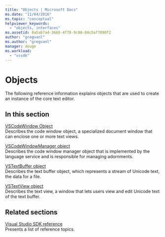 ```yaml
---
title: "Objects | Microsoft Docs"
ms.date: "11/04/2016"
ms.topic: "conceptual"
helpviewer_keywords: 
  - "objects, interfaces"
ms.assetid: 8a5ab7a4-3668-4f78-9c08-04c5af7090f2
author: "gregvanl"
ms.author: "gregvanl"
manager: douge
ms.workload: 
  - "vssdk"
---
```

# Objects
The following reference information explains objects that are used to create an instance of the core text editor.  
  
## In this section  
 [VSCodeWindow Object](../extensibility/vscodewindow-object.md)  
 Describes the code window object, a specialized document window that can enclose one or more text views.  
  
 [VSCodeWindowManager object](../extensibility/vscodewindowmanager-object.md)  
 Describes the code window manager object that is implemented by the language service and is responsible for managing adornments.  
  
 [VSTextBuffer object](../extensibility/vstextbuffer-object.md)  
 Describes the text buffer object, which represents a stream of Unicode text, the data for a file.  
  
 [VSTextView object](../extensibility/vstextview-object.md)  
 Describes the text view, a window that lets users view and edit Unicode text of the text buffer.  
  
## Related sections  
 [Visual Studio SDK reference](../extensibility/visual-studio-sdk-reference.md)  
 Presents a list of reference topics.